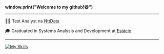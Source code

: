 **window.print("Welcome to my github!😄")**

***

👨‍💻 Test Analyst na [NttData](https://br.nttdata.com/)

🎓 Graduated in Systems Analysis and Development at [Estácio](https://estacio.br/)

***

[![My Skills](https://skillicons.dev/icons?i=js,linkedin,postman)](https://skillicons.dev)
